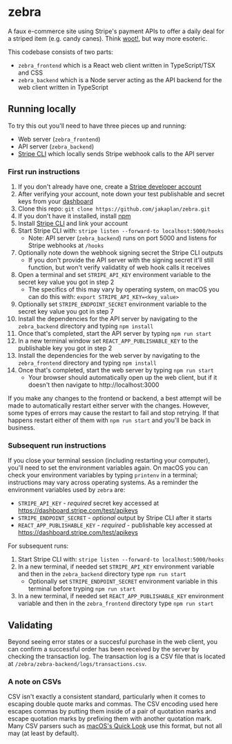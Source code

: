 # zebra

A faux e-commerce site using Stripe's payment APIs to offer a daily deal for a striped item (e.g. candy canes). Think [woot!](https://en.wikipedia.org/wiki/Woot), but way more esoteric.

This codebase consists of two parts:
 - `zebra_frontend` which is a React web client written in TypeScript/TSX and CSS
 - `zebra_backend` which is a Node server acting as the API backend for the web client written in TypeScript

## Running locally
To try this out you'll need to have three pieces up and running:
 - Web server (`zebra_frontend`)
 - API server (`zebra_backend`)
 - [Stripe CLI](https://stripe.com/docs/stripe-cli) which locally sends Stripe webhook calls to the API server

### First run instructions
 1. If you don't already have one, create a [Stripe developer account](https://dashboard.stripe.com/register)
 2. After verifying your account, note down your test publishable and secret keys from your [dashboard](https://dashboard.stripe.com/test/apikeys)
 3. Clone this repo: `git clone https://github.com/jakaplan/zebra.git`
 4. If you don't have it installed, install [npm](https://www.npmjs.com/get-npm)
 5. Install [Stripe CLI](https://stripe.com/docs/stripe-cli) and link your account
 6. Start Stripe CLI with: `stripe listen --forward-to localhost:5000/hooks`
    - Note: API server (`zebra_backend`) runs on port 5000 and listens for Stripe webhooks at `/hooks`
 7. Optionally note down the webhook signing secret the Stripe CLI outputs
    - If you don't provide the API server with the signing secret it'll still function, but won't verify validatity of web hook calls it receives
 8. Open a terminal and set `STRIPE_API_KEY` environment variable to the secret key value you got in step 2
    - The specifics of this may vary by operating system, on macOS you can do this with: `export STRIPE_API_KEY=<key_value>`
 9. Optionally set `STRIPE_ENDPOINT_SECRET` environment variable to the secret key value you got in step 7
 10. Install the dependencies for the API server by navigating to the `zebra_backend` directory and typing `npm install`
 11. Once that's completed, start the API server by typing `npm run start`
 11. In a new terminal window set `REACT_APP_PUBLISHABLE_KEY` to the publishable key you got in step 2
 12. Install the dependencies for the web server by navigating to the `zebra_frontend` directory and typing `npm install`
 13. Once that's completed, start the web server by typing `npm run start`
     - Your browser should automatically open up the web client, but if it doesn't then navigate to http://localhost:3000

If you make any changes to the frontend or backend, a best attempt will be made to automatically restart either server with the changes. However, some types of errors may cause the restart to fail and stop retrying. If that happens restart either of them with `npm run start` and you'll be back in business.

### Subsequent run instructions
If you close your terminal session (including restarting your computer), you'll need to set the environment variables again. On macOS you can check your environment variables by typing `printenv` in a terminal; instructions may vary across operating systems. As a reminder the environment variables used by `zebra` are:
 - `STRIPE_API_KEY` - _required_ secret key accessed at https://dashboard.stripe.com/test/apikeys
 - `STRIPE_ENDPOINT_SECRET` - _optional_ output by Stripe CLI after it starts
 - `REACT_APP_PUBLISHABLE_KEY` - _required_ - publishable key accessed at https://dashboard.stripe.com/test/apikeys
 
 For subsequent runs:
 1. Start Stripe CLI with: `stripe listen --forward-to localhost:5000/hooks`
 2. In a new terminal, if needed set `STRIPE_API_KEY` environment variable and then in the `zebra_backend` directory type `npm run start`
    - Optionally set `STRIPE_ENDPOINT_SECRET` environment variable in this terminal before tryping `npm run start`
 3. In a new terminal, if needed set `REACT_APP_PUBLISHABLE_KEY` environment variable and then in the `zebra_frontend` directory type `npm run start`
     
## Validating
Beyond seeing error states or a succesful purchase in the web client, you can confirm a successful order has been received by the server by checking the transaction log. The transaction log is a CSV file that is located at `/zebra/zebra-backend/logs/transactions.csv`.

### A note on CSVs
CSV isn't exactly a consistent standard, particularly when it comes to escaping double quote marks and commas. The CSV encoding used here escapes commas by putting them inside of a pair of quotation marks and escape quotation marks by prefixing them with another quotation mark. Many CSV parsers such as [macOS's Quick Look](https://support.apple.com/guide/mac-help/view-and-edit-files-with-quick-look-mh14119/mac) use this format, but not all may (at least by default).
